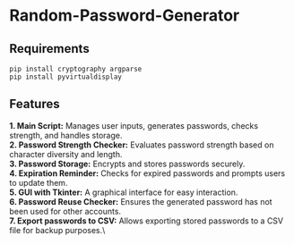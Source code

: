 # Random-Password-Generator

## Requirements

```
pip install cryptography argparse
pip install pyvirtualdisplay
```

## Features

**1. Main Script:** Manages user inputs, generates passwords, checks strength, and handles storage.\
**2. Password Strength Checker:** Evaluates password strength based on character diversity and length.\
**3. Password Storage:** Encrypts and stores passwords securely.\
**4. Expiration Reminder:** Checks for expired passwords and prompts users to update them.\
**5. GUI with Tkinter:** A graphical interface for easy interaction.\
**6. Password Reuse Checker:** Ensures the generated password has not been used for other accounts.\
**7. Export passwords to CSV:** Allows exporting stored passwords to a CSV file for backup purposes.\
